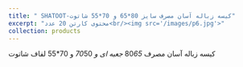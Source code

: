 ```yaml
---
title: " SHATOOT-کیسه زباله آسان مصرف سایز 80*65 و 70*55 شاتوت"
excerpt: "محتوی کارتن 20 عدد<br/><img src='/images/p6.jpg'>"
collection: products
---
```


کیسه زباله آسان مصرف 80*65 جعبه ای و 70*50 و 70*55 لفاف شاتوت
